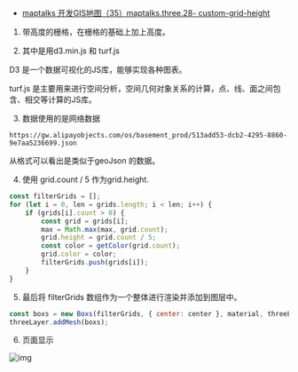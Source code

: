 - [maptalks 开发GIS地图（35）maptalks.three.28- custom-grid-height](https://www.cnblogs.com/googlegis/p/14737706.html)

1. 带高度的栅格，在栅格的基础上加上高度。

2. 其中是用d3.min.js 和 turf.js 

D3 是一个数据可视化的JS库，能够实现各种图表。

turf.js 是主要用来进行空间分析，空间几何对象关系的计算，点、线、面之间包含、相交等计算的JS库。

3. 数据使用的是网络数据

```
https://gw.alipayobjects.com/os/basement_prod/513add53-dcb2-4295-8860-9e7aa5236699.json
```

从格式可以看出是类似于geoJson 的数据。

4. 使用 grid.count / 5 作为grid.height.

```js
const filterGrids = [];
for (let i = 0, len = grids.length; i < len; i++) {
    if (grids[i].count > 0) {
        const grid = grids[i];
        max = Math.max(max, grid.count);
        grid.height = grid.count / 5;
        const color = getColor(grid.count);
        grid.color = color;
        filterGrids.push(grids[i]);
    }
}
```

5. 最后将 filterGrids 数组作为一个整体进行渲染并添加到图层中。

```js
const boxs = new Boxs(filterGrids, { center: center }, material, threeLayer);
threeLayer.addMesh(boxs);
```

6. 页面显示

![img](https://img2020.cnblogs.com/blog/59231/202105/59231-20210507090655841-1518645970.png)

